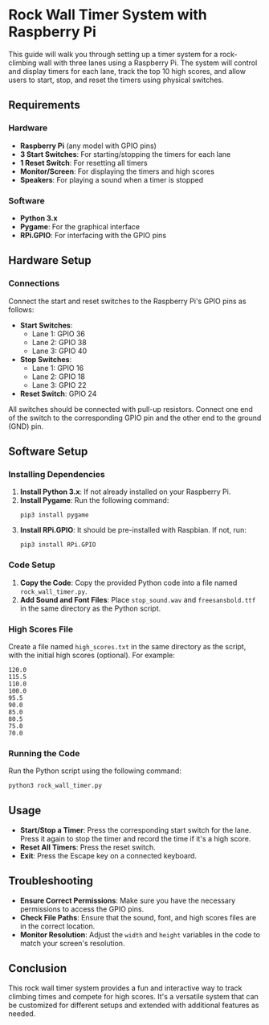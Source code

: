 
# Rock Wall Timer System with Raspberry Pi

This guide will walk you through setting up a timer system for a rock-climbing wall with three lanes using a Raspberry Pi. The system will control and display timers for each lane, track the top 10 high scores, and allow users to start, stop, and reset the timers using physical switches.

## Requirements

### Hardware
- **Raspberry Pi** (any model with GPIO pins)
- **3 Start Switches**: For starting/stopping the timers for each lane
- **1 Reset Switch**: For resetting all timers
- **Monitor/Screen**: For displaying the timers and high scores
- **Speakers**: For playing a sound when a timer is stopped

### Software
- **Python 3.x**
- **Pygame**: For the graphical interface
- **RPi.GPIO**: For interfacing with the GPIO pins

## Hardware Setup

### Connections
Connect the start and reset switches to the Raspberry Pi's GPIO pins as follows:

- **Start Switches**:
  - Lane 1: GPIO 36
  - Lane 2: GPIO 38
  - Lane 3: GPIO 40
- **Stop Switches**:
  - Lane 1: GPIO 16
  - Lane 2: GPIO 18
  - Lane 3: GPIO 22
- **Reset Switch**: GPIO 24

All switches should be connected with pull-up resistors. Connect one end of the switch to the corresponding GPIO pin and the other end to the ground (GND) pin.

## Software Setup

### Installing Dependencies

1. **Install Python 3.x**: If not already installed on your Raspberry Pi.
2. **Install Pygame**: Run the following command:
   ```
   pip3 install pygame
   ```
3. **Install RPi.GPIO**: It should be pre-installed with Raspbian. If not, run:
   ```
   pip3 install RPi.GPIO
   ```

### Code Setup

1. **Copy the Code**: Copy the provided Python code into a file named `rock_wall_timer.py`.
2. **Add Sound and Font Files**: Place `stop_sound.wav` and `freesansbold.ttf` in the same directory as the Python script.

### High Scores File

Create a file named `high_scores.txt` in the same directory as the script, with the initial high scores (optional). For example:

```plaintext
120.0
115.5
110.0
100.0
95.5
90.0
85.0
80.5
75.0
70.0
```

### Running the Code

Run the Python script using the following command:

```bash
python3 rock_wall_timer.py
```

## Usage

- **Start/Stop a Timer**: Press the corresponding start switch for the lane. Press it again to stop the timer and record the time if it's a high score.
- **Reset All Timers**: Press the reset switch.
- **Exit**: Press the Escape key on a connected keyboard.

## Troubleshooting

- **Ensure Correct Permissions**: Make sure you have the necessary permissions to access the GPIO pins.
- **Check File Paths**: Ensure that the sound, font, and high scores files are in the correct location.
- **Monitor Resolution**: Adjust the `width` and `height` variables in the code to match your screen's resolution.

## Conclusion

This rock wall timer system provides a fun and interactive way to track climbing times and compete for high scores. It's a versatile system that can be customized for different setups and extended with additional features as needed.




